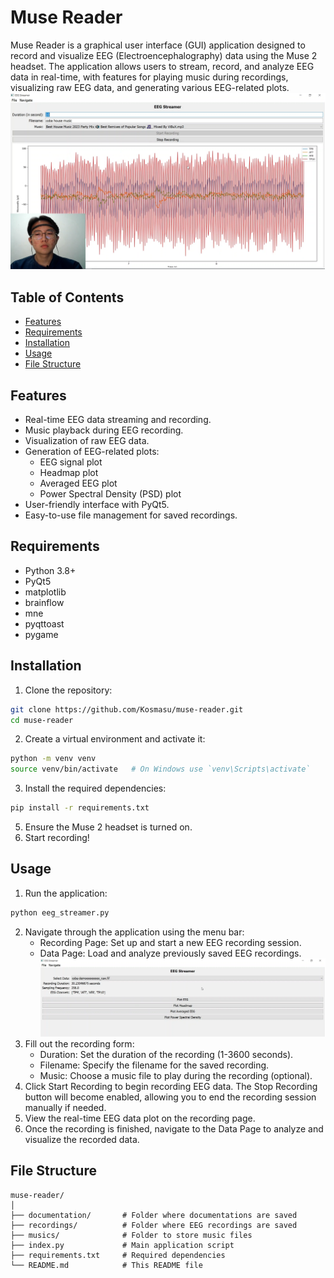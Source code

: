 # Muse Reader
Muse Reader is a graphical user interface (GUI) application designed to record and visualize EEG (Electroencephalography) data using the Muse 2 headset. The application allows users to stream, record, and analyze EEG data in real-time, with features for playing music during recordings, visualizing raw EEG data, and generating various EEG-related plots.
![Muse Reader](./documentation/recording_page_1.png)

## Table of Contents
- [Features](#features)
- [Requirements](#requirements)
- [Installation](#installation)
- [Usage](#usage)
- [File Structure](#file-structure)

## Features
- Real-time EEG data streaming and recording.
- Music playback during EEG recording.
- Visualization of raw EEG data.
- Generation of EEG-related plots:
  - EEG signal plot
  - Headmap plot
  - Averaged EEG plot
  - Power Spectral Density (PSD) plot
- User-friendly interface with PyQt5.
- Easy-to-use file management for saved recordings.

## Requirements
- Python 3.8+
- PyQt5
- matplotlib
- brainflow
- mne
- pyqttoast
- pygame

## Installation
1. Clone the repository:

```bash
git clone https://github.com/Kosmasu/muse-reader.git
cd muse-reader
```

2. Create a virtual environment and activate it:

```bash
python -m venv venv
source venv/bin/activate   # On Windows use `venv\Scripts\activate`
```

3. Install the required dependencies:
```bash
pip install -r requirements.txt
```
5. Ensure the Muse 2 headset is turned on.
6. Start recording!

## Usage
1. Run the application:
```bash
python eeg_streamer.py
```
2. Navigate through the application using the menu bar:
    * Recording Page: Set up and start a new EEG recording session.
    * Data Page: Load and analyze previously saved EEG recordings. ![Data Page](./documentation/data_page.png)
3. Fill out the recording form:
    * Duration: Set the duration of the recording (1-3600 seconds).
    * Filename: Specify the filename for the saved recording.
    * Music: Choose a music file to play during the recording (optional).
4. Click Start Recording to begin recording EEG data. The Stop Recording button will become enabled, allowing you to end the recording session manually if needed.
5. View the real-time EEG data plot on the recording page.
6. Once the recording is finished, navigate to the Data Page to analyze and visualize the recorded data.

## File Structure
```
muse-reader/
│
├── documentation/       # Folder where documentations are saved
├── recordings/          # Folder where EEG recordings are saved
├── musics/              # Folder to store music files
├── index.py             # Main application script
├── requirements.txt     # Required dependencies
└── README.md            # This README file
```

